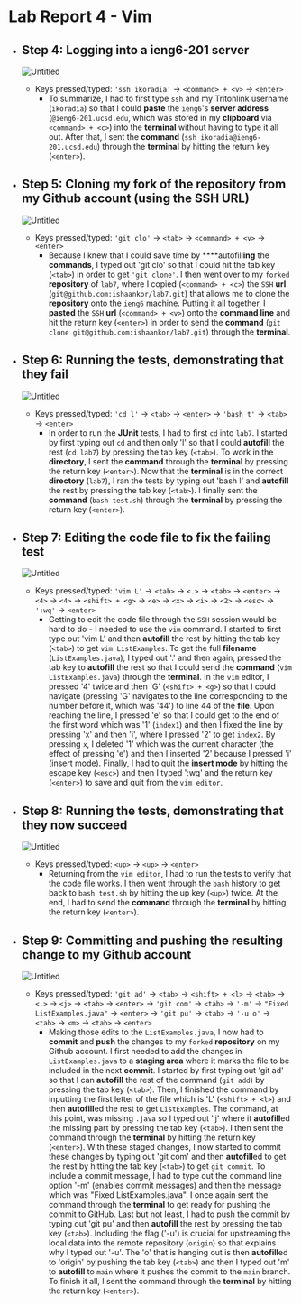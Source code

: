 # Lab Report 4 - Vim

- ## Step 4: Logging into a ieng6-201 server
  ![Untitled](https://github.com/ishaankor/cse15l-lab-reports/assets/113160688/bffcda05-01f8-48a7-9ed2-9ab71c052baa)
  - Keys pressed/typed: `'ssh ikoradia'` &rarr; `<command> + <v>` &rarr; `<enter>`
    - To summarize, I had to first type `ssh` and my Tritonlink username (`ikoradia`) so that I could **paste** the `ieng6`'s **server address** (`@ieng6-201.ucsd.edu`, which was stored in my **clipboard** via `<command> + <c>`) into the **terminal** without having to type it all out. After that, I sent the **command** (`ssh ikoradia@ieng6-201.ucsd.edu`) through the **terminal** by hitting the return key (`<enter>`). 
         
- ## Step 5: Cloning my fork of the repository from my Github account (using the SSH URL)
  ![Untitled](https://github.com/ishaankor/cse15l-lab-reports/assets/113160688/a502606f-fcd3-4b6a-a41d-991fccafa267)
  - Keys pressed/typed: `'git clo'` &rarr; `<tab>` &rarr; `<command> + <v>` &rarr; `<enter>`
    - Because I knew that I could save time by ****autofill**ing** the **commands**, I typed out 'git clo' so that I could hit the tab key (`<tab>`) in order to get `'git clone'`. I then went over to my `forked` **repository** of `lab7`, where I copied (`<command> + <c>`) the `SSH` **url** (`git@github.com:ishaankor/lab7.git`) that allows me to clone the **repository** onto the `ieng6` machine. Putting it all together, I **pasted** the `SSH` **url** (`<command> + <v>`) onto the **command line** and hit the return key (`<enter>`) in order to send the **command** (`git clone git@github.com:ishaankor/lab7.git`) through the **terminal**. 
  
- ## Step 6: Running the tests, demonstrating that they fail
  ![Untitled](https://github.com/ishaankor/cse15l-lab-reports/assets/113160688/ba0d5280-0e1f-4a58-a0fe-2fa933d9d7f2)
  - Keys pressed/typed: `'cd l'` &rarr; `<tab>` &rarr; `<enter>` &rarr; `'bash t'` &rarr; `<tab>` &rarr; `<enter>`
    - In order to run the **JUnit** tests, I had to first `cd` into `lab7`. I started by first typing out `cd` and then only 'l' so that I could **autofill** the rest (`cd lab7`) by pressing the tab key (`<tab>`). To work in the **directory**, I sent the **command** through the **terminal** by pressing the return key (`<enter>`). Now that the **terminal** is in the correct **directory** (`lab7`), I ran the tests by typing out 'bash l' and **autofill** the rest by pressing the tab key (`<tab>`). I finally sent the **command** (`bash test.sh`) through the **terminal** by pressing the return key (`<enter>`). 

- ## Step 7: Editing the code file to fix the failing test
  ![Untitled](https://github.com/ishaankor/cse15l-lab-reports/assets/113160688/7b4b7826-bd4e-41be-b4cd-a7caf1736675)
  - Keys pressed/typed: `'vim L'` &rarr; `<tab>` &rarr; `<.>` &rarr; `<tab>` &rarr; `<enter>` &rarr; `<4>` &rarr; `<4>` &rarr; `<shift> + <g>` &rarr; `<e>` &rarr; `<x>` &rarr; `<i>` &rarr; `<2>` &rarr; `<esc>` &rarr; `':wq'` &rarr; `<enter>`
    - Getting to edit the code file through the `SSH` session would be hard to do - I needed to use the `vim` command. I started to first type out 'vim L' and then **autofill** the rest by hitting the tab key (`<tab>`) to get `vim ListExamples`. To get the full **filename** (`ListExamples.java`), I typed out '.' and then again, pressed the tab key to **autofill** the rest so that I could send the **command** (`vim ListExamples.java`) through the **terminal**. In the `vim` editor, I pressed '4' twice and then 'G' (`<shift> + <g>`) so that I could navigate (pressing 'G' navigates to the line corresponding to the number before it, which was '44') to line 44 of the **file**. Upon reaching the line, I pressed 'e' so that I could get to the end of the first word which was '1' (`index1`) and then I fixed the line by pressing 'x' and then 'i', where I pressed '2' to get `index2`. By pressing `x`, I deleted '1' which was the current character (the effect of pressing 'e') and then I inserted '2' because I pressed 'i' (insert mode). Finally, I had to quit the **insert mode** by hitting the escape key (`<esc>`) and then I typed ':wq' and the return key (`<enter>`) to save and quit from the `vim editor`.
      
- ## Step 8: Running the tests, demonstrating that they now succeed <br> 
  ![Untitled](https://github.com/ishaankor/cse15l-lab-reports/assets/113160688/bbbe053e-ab2e-4683-8738-7389c22d4ec3)
  - Keys pressed/typed: `<up>` &rarr; `<up>` &rarr; `<enter>`
    - Returning from the `vim editor`, I had to run the tests to verify that the code file works. I then went through the `bash` history to get back to `bash test.sh` by hitting the up key (`<up>`) twice. At the end, I had to send the **command** through the **terminal** by hitting the return key (`<enter>`). 

- ## Step 9: Committing and pushing the resulting change to my Github account
  ![Untitled](https://github.com/ishaankor/cse15l-lab-reports/assets/113160688/86838bc4-368e-4f95-9de2-831bb55de8e3)
  - Keys pressed/typed: `'git ad'` &rarr; `<tab>` &rarr; `<shift> + <l>` &rarr; `<tab>` &rarr; `<.>` &rarr; `<j>` &rarr; `<tab>` &rarr; `<enter>` &rarr; `'git com'` &rarr; `<tab>` &rarr; `'-m'` &rarr; `"Fixed ListExamples.java"` &rarr; `<enter>` &rarr; `'git pu'` &rarr; `<tab>` &rarr; `'-u o'` &rarr; `<tab>` &rarr; `<m>` &rarr; `<tab>` &rarr; `<enter>`
    - Making those edits to the `ListExamples.java`, I now had to **commit** and **push** the changes to my `forked` **repository** on my Github account. I first needed to add the changes in `ListExamples.java` to a **staging area** where it marks the file to be included in the next **commit**. I started by first typing out 'git ad' so that I can **autofill** the rest of the command (`git add`) by pressing the tab key (`<tab>`). Then, I finished the command by inputting the first letter of the file which is 'L' (`<shift> + <l>`) and then **autofill**ed the rest to get `ListExamples`. The command, at this point, was missing `.java` so I typed out '.j' where it **autofill**ed the missing part by pressing the tab key (`<tab>`). I then sent the command through the **terminal** by hitting the return key (`<enter>`). With these staged changes, I now started to commit these changes by typing out 'git com' and then **autofill**ed to get the rest by hitting the tab key (`<tab>`) to get `git commit`. To include a commit message, I had to type out the command line option '-m' (enables commit messages) and then the message which was "Fixed ListExamples.java". I once again sent the command through the **terminal** to get ready for pushing the commit to GitHub. Last but not least, I had to push the commit by typing out 'git pu' and then **autofill** the rest by pressing the tab key (`<tab>`). Including the flag ('-u') is crucial for upstreaming the local data into the remote repository (`origin`) so that explains why I typed out '-u'. The 'o' that is hanging out is then **autofill**ed to 'origin' by pushing the tab key (`<tab>`) and then I typed out 'm' to **autofill** to `main` where it pushes the commit to the `main` branch. To finish it all, I sent the command through the **terminal** by hitting the return key (`<enter>`). 

